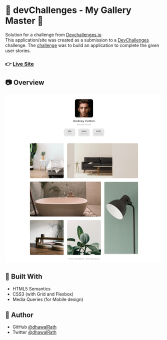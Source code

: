 # :star2: devChallenges - My Gallery Master :star2:

Solution for a challenge from [Devchallenges.io](https://devchallenges.io) </br>
This application/site was created as a submission to a [DevChallenges](https://devchallenges.io/challenges) challenge. The [challenge](https://devchallenges.io/challenges/gcbWLxG6wdennelX7b8I) was to build an application to complete the given user stories.

### :point_right: [Live Site](https://my-gallery-master-challenge-2.netlify.app/)

## :camera: Overview

![desktop](./screenshots/desktop.png)

## :muscle: Built With

- HTML5 Semantics
- CSS3 (with Grid and Flexbox)
- Media Queries (for Mobile design)

## :man: Author

- GitHub [@dhawalRath](https://{github.com/dhawalRath})
- Twitter [@dhawalRath](https://{twitter.com/dhawalRath})
